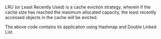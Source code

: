 LRU (or Least Recently Used) is a cache eviction strategy, wherein if the cache size has reached the maximum allocated capacity, the least recently accessed objects in the cache will be evicted. 

The above code contains its application using Hashmap and Double Linked List.
